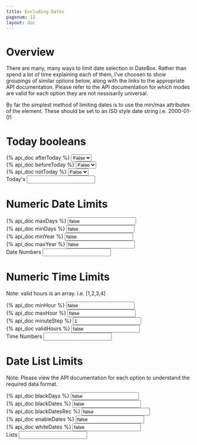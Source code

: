 ```yaml
---
title: Excluding Dates
pagenum: 12
layout: doc
---
```


# Overview

There are many, many ways to limit date selection in DateBox.  Rather than spend
a lot of time explaining each of them, I've choosen to show groupings of similar
options below, along with the links to the appropriate API documentation. Please
refer to the API documentation for <em>which</em> modes are valid for each option
they are not nessisarily universal.

By far the simplest method of limiting dates is to use the min/max attributes of
the element.  These should be set to an ISO style date string i.e. 2000-01-01

# Today booleans

<div class="ui-field-contain">
	<label for="cal1a">{% api_doc afterToday %}</label>
	<select id="cal1a" data-link="cal1" data-opt="afterToday" data-role="flipswitch" class="demopick"><option value="false">False</option><option value="true">True</option></select>
</div>
<div class="ui-field-contain">
	<label for="cal1b">{% api_doc beforeToday %}</label>
	<select id="cal1b" data-link="cal1" data-opt="beforeToday" data-role="flipswitch" class="demopick"><option value="false">False</option><option value="true">True</option></select>
</div>
<div class="ui-field-contain">
	<label for="cal1c">{% api_doc notToday %}</label>
	<select id="cal1c" data-link="cal1" data-opt="notToday" data-role="flipswitch" class="demopick"><option value="false">False</option><option value="true">True</option></select>
</div>
<div class="ui-field-contain">
	<label for="cal1">Today's</label>
	<input type="text" id="cal1" data-role="datebox" data-options='{"mode":"calbox", "hideInput":true, "useInline": true}'>
</div>

# Numeric Date Limits

<div class="ui-field-contain">
	<label for="cal2a">{% api_doc maxDays %}</label>
	<input id="cal2a" data-link="cal2" data-opt="maxDays" value="false" type="text" class="demopick">
</div>
<div class="ui-field-contain">
	<label for="cal2b">{% api_doc minDays %}</label>
	<input id="cal2b" data-link="cal2" data-opt="minDays" value="false" type="text" class="demopick">
</div>
<div class="ui-field-contain">
	<label for="cal2c">{% api_doc minYear %}</label>
	<input id="cal2c" data-link="cal2" data-opt="minYear" value="false" type="text" class="demopick">
</div>
<div class="ui-field-contain">
	<label for="cal2d">{% api_doc maxYear %}</label>
	<input id="cal2d" data-link="cal2" data-opt="maxYear" value="false" type="text" class="demopick">
</div>
<div class="ui-field-contain">
	<label for="cal2">Date Numbers</label>
	<input type="text" id="cal2" data-role="datebox" data-options='{"mode":"flipbox", "hideInput": true, "useInline": true}'>
</div>

# Numeric Time Limits

Note: valid hours is an array.  i.e. [1,2,3,4]

<div class="ui-field-contain">
	<label for="cal3a">{% api_doc minHour %}</label>
	<input id="cal3a" data-link="cal3" data-opt="minHour" value="false" type="text" class="demopick">
</div>
<div class="ui-field-contain">
	<label for="cal3b">{% api_doc maxHour %}</label>
	<input id="cal3b" data-link="cal3" data-opt="maxHour" value="false" type="text" class="demopick">
</div>
<div class="ui-field-contain">
	<label for="cal3c">{% api_doc minuteStep %}</label>
	<input id="cal3c" data-link="cal3" data-opt="minuteStep" value="1" type="text" class="demopick">
</div>
<div class="ui-field-contain">
	<label for="cal3d">{% api_doc validHours %}</label>
	<input id="cal3d" data-link="cal3" data-opt="validHours" value="false" type="text" class="demopick" placeholder="[9,10,11,12,13,14,15,16] / false">
</div>
<div class="ui-field-contain">
	<label for="cal3">Time Numbers</label>
	<input type="text" id="cal3" data-role="datebox" data-options='{"mode":"timeflipbox", "hideInput":true, "useInline":true}'>
</div>

# Date List Limits

Note: Please view the API documentation for each option to understand the required data format.

<div class="ui-field-contain">
	<label for="cal4a">{% api_doc blackDays %}</label>
	<input id="cal4a" data-link="cal4" data-opt="blackDays" value="false" type="text" class="demopick" placeholder='[0,6] / false'>
</div>
<div class="ui-field-contain">
	<label for="cal4b">{% api_doc blackDates %}</label>
	<input id="cal4b" data-link="cal4" data-opt="blackDates" value="false" type="text" class="demopick" placeholder='["2001-01-01", "2000-12-31"] / false'>
</div>
<div class="ui-field-contain">
	<label for="cal4c">{% api_doc blackDatesRec %}</label>
	<input id="cal4c" data-link="cal4" data-opt="blackDatesRec" value="false" type="text" class="demopick" placeholder='[[-1,11,25],[-1,0,1]] / false'>
</div>
<div class="ui-field-contain">
	<label for="cal4d">{% api_doc enableDates %}</label>
	<input id="cal4d" data-link="cal4" data-opt="enableDates" value="false" type="text" class="demopick" placeholder='["2001-01-01", "2000-12-31"] / false'>
</div>
<div class="ui-field-contain">
	<label for="cal4e">{% api_doc whiteDates %}</label>
	<input id="cal4e" data-link="cal4" data-opt="whiteDates" value="false" type="text" class="demopick" placeholder='["2001-01-01", "2001-12-25"] / false'>
</div>
<div class="ui-field-contain">
	<label for="cal4">Lists</label>
	<input type="text" id="cal4" data-role="datebox" data-options='{"mode":"calbox", "hideInput":true, "useInline":true}'>
</div>
